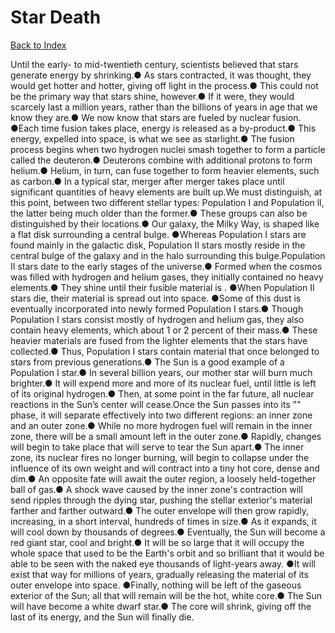 # Star Death
[Back to Index](https://github.com/windows10010/tpoExtractor/blob/master/README.md)

Until the early- to mid-twentieth century, scientists believed that stars generate energy by shrinking.● As stars contracted, it was thought, they would get hotter and hotter, giving off light in the process.● This could not be the primary way that stars shine, however.● If it were, they would scarcely last a million years, rather than the billions of years in age that we know they are.● We now know that stars are fueled by nuclear fusion. ●Each time fusion takes place, energy is released as a by-product.● This energy, expelled into space, is what we see as starlight.● The fusion process begins when two hydrogen nuclei smash together to form a particle called the deuteron.● Deuterons combine with additional protons to form helium.● Helium, in turn, can fuse together to form heavier elements, such as carbon.● In a typical star, merger after merger takes place until significant quantities of heavy elements are built up.We must distinguish, at this point, between two different stellar types: Population I and Population ll, the latter being much older than the former.● These groups can also be distinguished by their locations.● Our galaxy, the Milky Way, is shaped like a flat disk surrounding a central bulge. ●Whereas Population I stars are found mainly in the galactic disk, Population II stars mostly reside in the central bulge of the galaxy and in the halo surrounding this bulge.Population II stars date to the early stages of the universe.● Formed when the cosmos was filled with hydrogen and helium gases, they initially contained no heavy elements.● They shine until their fusible material is . ●When Population II stars die, their material is spread out into space. ●Some of this dust is eventually incorporated into newly formed Population I stars.● Though Population I stars consist mostly of hydrogen and helium gas, they also contain heavy elements, which about 1 or 2 percent of their mass.● These heavier materials are fused from the lighter elements that the stars have collected.● Thus, Population I stars contain material that once belonged to stars from previous generations.● The Sun is a good example of a Population I star.● In several billion years, our mother star will burn much brighter.● It will expend more and more of its nuclear fuel, until little is left of its original hydrogen.● Then, at some point in the far future, all nuclear reactions in the Sun’s center will cease.Once the Sun passes into its "" phase, it will separate effectively into two different regions: an inner zone and an outer zone.● While no more hydrogen fuel will remain in the inner zone, there will be a small amount left in the outer zone.● Rapidly, changes will begin to take place that will serve to tear the Sun apart.● The inner zone, its nuclear fires no longer burning, will begin to collapse under the influence of its own weight and will contract into a tiny hot core, dense and dim.● An opposite fate will await the outer region, a loosely held-together ball of gas.● A shock wave caused by the inner zone's contraction will send ripples through the dying star, pushing the stellar exterior's material farther and farther outward.● The outer envelope will then grow rapidly, increasing, in a short interval, hundreds of times in size.● As it expands, it will cool down by thousands of degrees.● Eventually, the Sun will become a red giant star, cool and bright.● It will be so large that it will occupy the whole space that used to be the Earth's orbit and so brilliant that it would be able to be seen with the naked eye thousands of light-years away. ●It will exist that way for millions of years, gradually releasing the material of its outer envelope into space. ●Finally, nothing will be left of the gaseous exterior of the Sun; all that will remain will be the hot, white core.● The Sun will have become a white dwarf star.● The core will shrink, giving off the last of its energy, and the Sun will finally die.